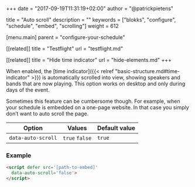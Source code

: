 +++
date            = "2017-09-19T11:31:19+02:00"
author          = "@patrickpietens"

title           = "Auto scroll"
description     = ""
keywords        = ["blokks", "configure", "schedule", "embed", "scrolling"]
weight          = 612

[menu.main]
parent          = "configure-your-schedule"

[[related]]
title = "Testflight"
url = "testflight.md"

[[related]]
title = "Hide time indicator"
url = "hide-elements.md"
+++

When enabled, the [time indicator]({{< relref "basic-structure.md#time-indicator" >}}) is automatically scrolled into view, showing speakers and bands that are now playing. This option works on desktop and only during days of the event.

<span class='note'>Sometimes this feature can be cumbersome though. For example, when your schedule is embedded on a one-page website. In that case you simply don’t want to auto scroll the page.</span>

| Option | Values | Default value |
|--------|--------|---------------|
| `data-auto-scroll` | `true` `false` | `true`|

### Example

```html
<script	defer src='[path-to-embed]'
  data-auto-scroll='false'>
</script>
```